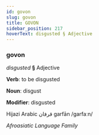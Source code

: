 ```yaml
---
id: govon
slug: govon
title: GOVON
sidebar_position: 217
hoverText: disgusted § Adjective
---
```


### govon

*disgusted* **§** Adjective

**Verb**: to be disgusted

**Noun**: disgust

**Modifier**: disgusted

Hijazi Arabic قرفان garfān /ɡarfaːn/

*Afroasiatic Language Family*